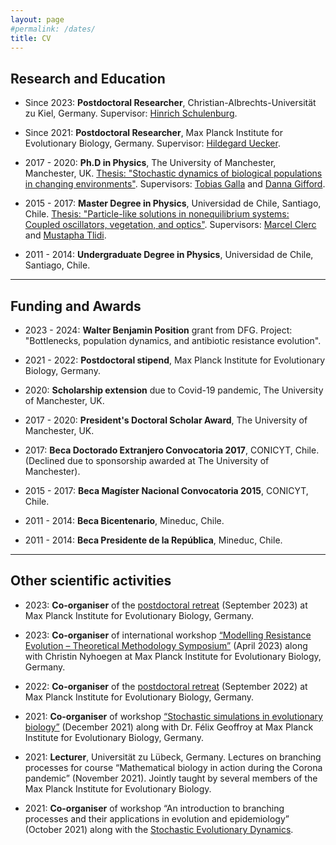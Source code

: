 ```yaml
---
layout: page
#permalink: /dates/
title: CV
---
```


## Research and Education

- Since 2023: **Postdoctoral Researcher**, Christian-Albrechts-Universität zu Kiel, Germany. Supervisor: [Hinrich Schulenburg](https://evoecogen-kiel.de/team/hinrich-schulenburg).

- Since 2021: **Postdoctoral Researcher**, Max Planck Institute for Evolutionary Biology, Germany. Supervisor: [Hildegard Uecker](http://web.evolbio.mpg.de/stochdyn/people.html).

- 2017 - 2020: **Ph.D in Physics**, The University of Manchester, Manchester, UK. [Thesis: "Stochastic dynamics of biological populations in changing
environments"](https://research.manchester.ac.uk/en/studentTheses/stochastic-dynamics-of-biological-populations-in-changing-environ). Supervisors: [Tobias Galla](https://sites.google.com/view/tobiasgalla/) and [Danna Gifford](https://dannagifford.com).

- 2015 - 2017: **Master Degree in Physics**, Universidad de Chile, Santiago, Chile. [Thesis: "Particle-like solutions in nonequilibrium systems: Coupled
oscillators, vegetation, and optics"](https://repositorio.uchile.cl/handle/2250/147394). Supervisors: [Marcel Clerc](https://www.cec.uchile.cl/~mclerc/) and [Mustapha Tlidi](https://scholar.google.com/citations?user=dT3Svb4AAAAJ&hl=en).

- 2011 - 2014: **Undergraduate Degree in Physics**, Universidad de Chile, Santiago, Chile.

***

## Funding and Awards

- 2023 - 2024: **Walter Benjamin Position** grant from DFG. Project: "Bottlenecks, population dynamics, and antibiotic resistance evolution".

- 2021 - 2022: **Postdoctoral stipend**, Max Planck Institute for Evolutionary Biology, Germany. 

- 2020: **Scholarship extension** due to Covid-19 pandemic, The University of Manchester, UK.

- 2017 - 2020: **President's Doctoral Scholar Award**, The University of Manchester, UK.

- 2017: **Beca Doctorado Extranjero Convocatoria 2017**, CONICYT, Chile. (Declined due to sponsorship awarded at The University of Manchester).

- 2015 - 2017: **Beca Magíster Nacional Convocatoria 2015**, CONICYT, Chile.

- 2011 - 2014: **Beca Bicentenario**, Mineduc, Chile.

- 2011 - 2014: **Beca Presidente de la República**, Mineduc, Chile.

***

## Other scientific activities


- 2023: **Co-organiser** of the [postdoctoral retreat](https://workshops.evolbio.mpg.de/event/93/) (September 2023) at Max Planck Institute for Evolutionary Biology, Germany.

- 2023: **Co-organiser** of international workshop [“Modelling Resistance Evolution – Theoretical Methodology Symposium”](https://workshops.evolbio.mpg.de/event/75/) (April 2023) along with Christin Nyhoegen at Max Planck Institute for Evolutionary Biology, Germany.

- 2022: **Co-organiser** of the [postdoctoral retreat](https://workshops.evolbio.mpg.de/event/69/) (September 2022) at Max Planck Institute for Evolutionary Biology, Germany.

- 2021: **Co-organiser** of workshop [“Stochastic simulations in evolutionary biology”](https://workshops.evolbio.mpg.de/event/53/overview) (December 2021) along with Dr. Félix Geoffroy at Max Planck Institute for Evolutionary Biology, Germany.

- 2021: **Lecturer**, Universität zu Lübeck, Germany. Lectures on branching processes for course “Mathematical biology in action during the Corona pandemic” (November 2021). Jointly taught by several members of the Max Planck Institute for Evolutionary Biology.

- 2021: **Co-organiser** of workshop “An introduction to branching processes and their applications in evolution and epidemiology” (October 2021) along with the [Stochastic Evolutionary Dynamics](http://web.evolbio.mpg.de/stochdyn/).
